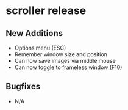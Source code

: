 # scroller release <version> 

## New Additions
- Options menu (ESC)
- Remember window size and position
- Can now save images via middle mouse
- Can now toggle to frameless window (F10)

## Bugfixes
- N/A
